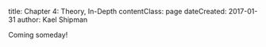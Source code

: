 title: Chapter 4: Theory, In-Depth
contentClass: page
dateCreated: 2017-01-31
author: Kael Shipman

Coming someday!


